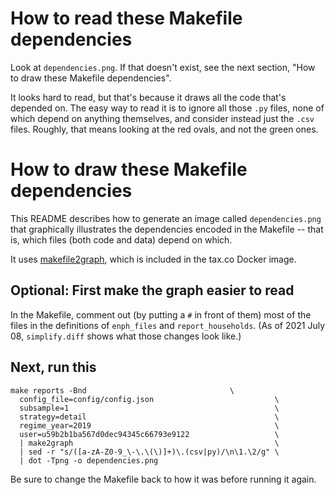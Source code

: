 # How to read these Makefile dependencies

Look at `dependencies.png`.
If that doesn't exist, see the next section,
"How to draw these Makefile dependencies".

It looks hard to read,
but that's because it draws all the code that's depended on.
The easy way to read it is to ignore all those `.py` files,
none of which depend on anything themselves,
and consider instead just the `.csv` files.
Roughly, that means looking at the red ovals,
and not the green ones.

# How to draw these Makefile dependencies

This README describes how to generate an image called `dependencies.png`
that graphically illustrates the dependencies encoded in the Makefile --
that is, which files (both code and data) depend on which.

It uses [makefile2graph](https://github.com/lindenb/makefile2graph),
which is included in the tax.co Docker image.

## Optional: First make the graph easier to read

In the Makefile, comment out (by putting a `#` in front of them)
most of the files in the definitions of `enph_files` and `report_households`.
(As of 2021 July 08, `simplify.diff` shows what those changes look like.)

## Next, run this

```
make reports -Bnd                                \
  config_file=config/config.json                           \
  subsample=1                                              \
  strategy=detail                                          \
  regime_year=2019                                         \
  user=u59b2b1ba567d0dec94345c66793e9122                   \
  | make2graph                                             \
  | sed -r "s/([a-zA-Z0-9_\-\.\(\)]+)\.(csv|py)/\n\1.\2/g" \
  | dot -Tpng -o dependencies.png
```

Be sure to change the Makefile back to how it was before running it again.
